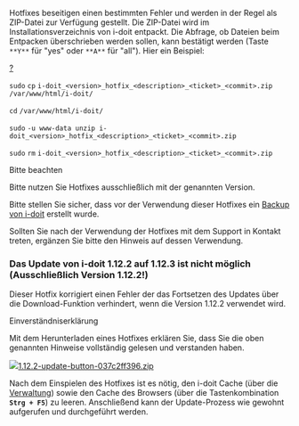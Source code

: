 Hotfixes beseitigen einen bestimmten Fehler und werden in der Regel als ZIP-Datei zur Verfügung gestellt. Die ZIP-Datei wird im Installationsverzeichnis von i-doit entpackt. Die Abfrage, ob Dateien beim Entpacken überschrieben werden sollen, kann bestätigt werden (Taste `**Y**` für "yes" oder `**A**` für "all"). Hier ein Beispiel:

[?](#)

`sudo` `cp` `i-doit_<version>_hotfix_<description>_<ticket>_<commit>.zip` `/var/www/html/i-doit/`

`cd` `/var/www/html/i-doit/`

`sudo` `-u www-data unzip i-doit_<version>_hotfix_<description>_<ticket>_<commit>.zip`

`sudo` `rm` `i-doit_<version>_hotfix_<description>_<ticket>_<commit>.zip`

Bitte beachten

Bitte nutzen Sie Hotfixes ausschließlich mit der genannten Version.

Bitte stellen Sie sicher, dass vor der Verwendung dieser Hotfixes ein [Backup von i-doit](/display/de/Daten+sichern+und+wiederherstellen) erstellt wurde.

Sollten Sie nach der Verwendung der Hotfixes mit dem Support in Kontakt treten, ergänzen Sie bitte den Hinweis auf dessen Verwendung.

### Das Update von i-doit 1.12.2 auf 1.12.3 ist nicht möglich (Ausschließlich Version 1.12.2!)

Dieser Hotfix korrigiert einen Fehler der das Fortsetzen des Updates über die Download-Funktion verhindert, wenn die Version 1.12.2 verwendet wird.

Einverständniserklärung

Mit dem Herunterladen eines Hotfixes erklären Sie, dass Sie die oben genannten Hinweise vollständig gelesen und verstanden haben.

[![](/s/-rg4ht/8803/xi7l17/5.0.0/_/download/resources/com.atlassian.confluence.plugins.confluence-view-file-macro:view-file-macro-resources/images/placeholder-small-zip.png)1.12.2-update-button-037c2ff396.zip](/download/attachments/82576108/1.12.2-update-button-037c2ff396.zip?version=1&modificationDate=1582119559245&api=v2)

Nach dem Einspielen des Hotfixes ist es nötig, den i-doit Cache (über die [Verwaltung](/display/de/Verwaltung)) sowie den Cache des Browsers (über die Tastenkombination **`Strg + F5`**) zu leeren. Anschließend kann der Update-Prozess wie gewohnt aufgerufen und durchgeführt werden.